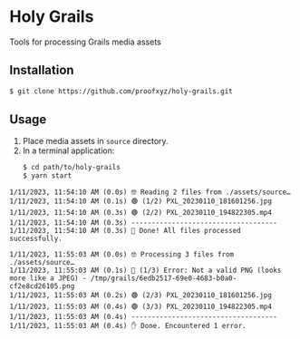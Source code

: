 # Holy Grails
Tools for processing Grails media assets

## Installation
```sh
$ git clone https://github.com/proofxyz/holy-grails.git
```

## Usage
1. Place media assets in `source` directory.
2. In a terminal application:
   ```sh
   $ cd path/to/holy-grails
   $ yarn start
   ```

```
1/11/2023, 11:54:10 AM (0.0s) 🤓 Reading 2 files from ./assets/source…
1/11/2023, 11:54:10 AM (0.1s) 🟢 (1/2) PXL_20230110_181601256.jpg
1/11/2023, 11:54:10 AM (0.3s) 🟢 (2/2) PXL_20230110_194822305.mp4
1/11/2023, 11:54:10 AM (0.3s) ------------------------------------
1/11/2023, 11:54:10 AM (0.3s) 🙌 Done! All files processed successfully.
```

```
1/11/2023, 11:55:03 AM (0.0s) 🤓 Processing 3 files from ./assets/source…
1/11/2023, 11:55:03 AM (0.1s) 🔴 (1/3) Error: Not a valid PNG (looks more like a JPEG) - /tmp/grails/6edb2517-69e0-4683-b0a0-cf2e8cd26105.png
1/11/2023, 11:55:03 AM (0.2s) 🟢 (2/3) PXL_20230110_181601256.jpg
1/11/2023, 11:55:03 AM (0.4s) 🟢 (3/3) PXL_20230110_194822305.mp4
1/11/2023, 11:55:03 AM (0.4s) ------------------------------------
1/11/2023, 11:55:03 AM (0.4s) ✋ Done. Encountered 1 error.
```
